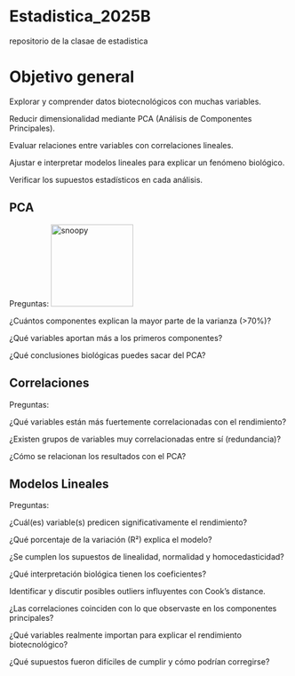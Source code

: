 # Estadistica_2025B
repositorio de  la clasae de estadistica 


# Objetivo general



Explorar y comprender datos biotecnológicos con muchas variables.

Reducir dimensionalidad mediante PCA (Análisis de Componentes Principales).

Evaluar relaciones entre variables con correlaciones lineales.

Ajustar e interpretar modelos lineales para explicar un fenómeno biológico.

Verificar los supuestos estadísticos en cada análisis.



## PCA

Preguntas:
<img width="148" height="148" alt="snoopy" src="https://github.com/user-attachments/assets/a4c5293a-9508-4062-af2a-486be0ea79d6" />

¿Cuántos componentes explican la mayor parte de la varianza (>70%)?

¿Qué variables aportan más a los primeros componentes?

¿Qué conclusiones biológicas puedes sacar del PCA?

## Correlaciones 


Preguntas:

¿Qué variables están más fuertemente correlacionadas con el rendimiento?

¿Existen grupos de variables muy correlacionadas entre sí (redundancia)?

¿Cómo se relacionan los resultados con el PCA?


## Modelos Lineales

Preguntas:

¿Cuál(es) variable(s) predicen significativamente el rendimiento?

¿Qué porcentaje de la variación (R²) explica el modelo?

¿Se cumplen los supuestos de linealidad, normalidad y homocedasticidad?

¿Qué interpretación biológica tienen los coeficientes?

Identificar y discutir posibles outliers influyentes con Cook’s distance.

¿Las correlaciones coinciden con lo que observaste en los componentes principales?

¿Qué variables realmente importan para explicar el rendimiento biotecnológico?

¿Qué supuestos fueron difíciles de cumplir y cómo podrían corregirse?

